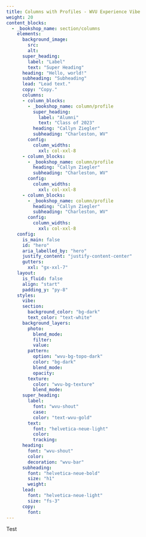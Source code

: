 ```yaml
---
title: Columns with Profiles - WVU Experience Vibe
weight: 20
content_blocks:
  - _bookshop_name: section/columns
    elements:
      background_image:
        src: 
        alt:
      super_heading:
        label: "Label"
        text: "Super Heading"
      heading: "Hello, world!"
      subheading: "Subheading"
      lead: "Lead text."
      copy: "Copy."
      columns:
      - column_blocks:
        - _bookshop_name: column/profile
          super_heading:
            label: "Alumni"
            text: "Class of 2023"
          heading: "Callyn Ziegler"
          subheading: "Charleston, WV"
        config:
          column_widths:
            xxl: col-xxl-8
      - column_blocks:
        - _bookshop_name: column/profile
          heading: "Callyn Ziegler"
          subheading: "Charleston, WV"
        config:
          column_widths:
            xxl: col-xxl-8
      - column_blocks:
        - _bookshop_name: column/profile
          heading: "Callyn Ziegler"
          subheading: "Charleston, WV"
        config:
          column_widths:
            xxl: col-xxl-8
    config:
      is_main: false
      id: "hero"
      aria_labelled_by: "hero"
      justify_content: "justify-content-center"
      gutters:
        xxl: "gx-xxl-7"
    layout:
      is_fluid: false
      align: "start"
      padding_y: "py-8"
    styles:
      vibe: 
      section:
        background_color: "bg-dark"
        text_color: "text-white"
      background_layers:
        photo:
          blend_mode:
          filter:
          value:
        pattern:
          option: "wvu-bg-topo-dark"
          color: "bg-dark"
          blend_mode:
          opacity:
        texture:
          color: "wvu-bg-texture"
          blend_mode:
      super_heading:
        label:
          font: "wvu-shout"
          case:
          color: "text-wvu-gold"
        text:
          font: "helvetica-neue-light"
          color: 
          tracking: 
      heading:
        font: "wvu-shout"
        color: 
        decoration: "wvu-bar"
      subheading:
        font: "helvetica-neue-bold"
        size: "h1"
        weight: 
      lead:
        font: "helvetica-neue-light"
        size: "fs-3"
      copy:
        font:
---
```


Test
